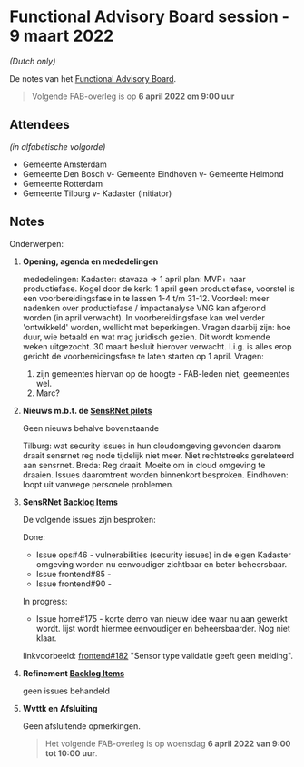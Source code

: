 # Functional Advisory Board session - 9 maart 2022

_(Dutch only)_

De notes van het [Functional Advisory Board](../FAB.md).

> Volgende FAB-overleg is op **6 april 2022 om 9:00 uur**

## Attendees

_(in alfabetische volgorde)_

- Gemeente Amsterdam
- Gemeente Den Bosch
v- Gemeente Eindhoven
v- Gemeente Helmond
- Gemeente Rotterdam
- Gemeente Tilburg
v- Kadaster (initiator)

## Notes

Onderwerpen:

1. **Opening, agenda en mededelingen**
   
     mededelingen:
     Kadaster: stavaza => 1 april plan: MVP+ naar productiefase. Kogel door de kerk: 1 april geen productiefase, voorstel is een voorbereidingsfase in te lassen 1-4 t/m 31-12.
     Voordeel: meer nadenken over productiefase / impactanalyse VNG kan afgerond worden (in april verwacht). In voorbereidingsfase kan wel verder 'ontwikkeld' worden, wellicht met beperkingen. Vragen daarbij zijn: hoe duur, wie betaald en wat mag juridisch gezien. Dit wordt komende weken uitgezocht. 30 maart besluit hierover verwacht. I.i.g. is alles erop gericht de voorbereidingsfase te laten starten op 1 april.
     Vragen:
     1. zijn gemeentes hiervan op de hoogte - FAB-leden niet, geemeentes wel.
     2. Marc?

2. **Nieuws m.b.t. de [SensRNet pilots](https://kadaster-labs.github.io/sensrnet-home/Pilots/)**

     Geen nieuws behalve bovenstaande
     
     Tilburg: wat security issues in hun cloudomgeving gevonden daarom draait sensrnet reg node tijdelijk niet meer. Niet rechtstreeks gerelateerd aan sensrnet.
     Breda: Reg draait. Moeite om in cloud omgeving te draaien. Issues daaromtrent worden binnenkort besproken.
     Eindhoven: loopt uit vanwege personele problemen.
     
     
3. **SensRNet [Backlog Items](https://github.com/orgs/kadaster-labs/projects/1)**
     
     De volgende issues zijn besproken:
     
     Done:
     - Issue ops#46 - vulnerabilities (security issues) in de eigen Kadaster omgeving worden nu eenvoudiger zichtbaar en beter beheersbaar.
     - Issue frontend#85 - 
     - Issue frontend#90 - 

     In progress:
     - Issue home#175 - 
     korte demo van nieuw idee waar nu aan gewerkt wordt. lijst wordt hiermee eenvoudiger en beheersbaarder. Nog niet klaar.
     
         
     linkvoorbeeld:
     [frontend#182](https://github.com/kadaster-labs/sensrnet-registry-frontend/issues/182) "Sensor type validatie geeft geen melding".
     
     
4. **Refinement [Backlog Items](https://github.com/orgs/kadaster-labs/projects/1)**
     
   geen issues behandeld  

5. **Wvttk en Afsluiting**

     Geen afsluitende opmerkingen.
     
     > Het volgende FAB-overleg is op woensdag **6 april 2022 van 9:00 tot 10:00 uur**.
